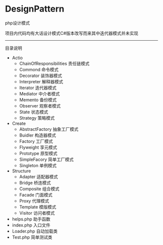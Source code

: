 # DesignPattern
php设计模式

项目内代码均有大话设计模式C#版本改写而来其中迭代器模式并未实现

---
目录说明
- Actio
    -  ChainOfResponsibilities 责任链模式
    -  Commond 命令模式
    -  Decorator 装饰器模式
    -  Interpreter 解释器模式
    -  Iterator 迭代器模式
    -  Mediator 中介者模式
    -  Memento  备份模式
    -  Observer 观察者模式
    -  State 状态模式
    -  Strategy 策略模式
- Create
    - AbstractFactory 抽象工厂模式
    - Buidler 构造器模式
    - Factory 工厂模式
    - Flyweight 享元模式
    - Prototype 原型模式
    - SimpleFacory 简单工厂模式
    - Singleton 单例模式
- Structure
    - Adapter 适配器模式
    - Bridge 桥连模式
    - Composite 组合模式
    - Facade 门面模式
    - Proxy 代理模式
    - Template 模版模式
    - Visitor 访问者模式
- helps.php 助手函数
- index.php 入口文件
- Loader.php 自动加载类
- Test.php 简单测试类